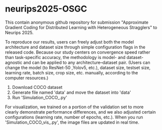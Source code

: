 # neurips2025-OSGC

This contain anonymous github repository for submission "Approximate Gradient Coding for Distributed Learning with Heterogeneous Stragglers" to Neurips 2025.

To reproduce our results, users can freely adjust both the model architecture and dataset size through simple configuration flags in the released code. Because our study centers on convergence speed rather than task-specific accuracy, the methodology is model- and dataset-agnostic and can be applied to any architecture–dataset pair.
(Users can change the model (to ResNet-50 ,Yolov5, etc.), dataset size, testset size, learning rate, batch size, crop size, etc. manually, according to the computer resources.)

1. Download COCO dataset
2. Generate file named 'data' and move the dataset into 'data'  
3. Run 'Simulation_COCO_.py'

For visualization, we trained on a portion of the validation set to more clearly demonstrate performance differences, and we also adjusted certain configurations (learning rate, number of epochs, etc.). When you run 'Simulation_COCO_vis_.py', the image files are updated in real time.
